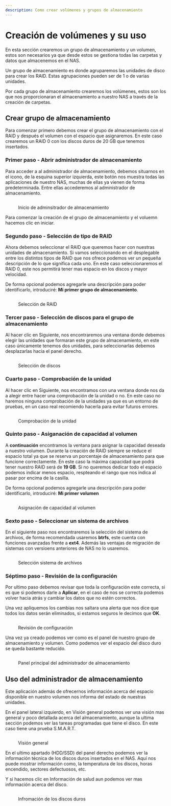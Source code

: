 ```yaml
---
description: Como crear volúmenes y grupos de almacenamiento
---
```


# Creación de volúmenes y su uso

En esta sección crearemos un grupo de almacenamiento y un volumen, estos son necesarios ya que desde estos se gestiona todas las carpetas y datos que almacenemos en el NAS.

Un grupo de almacenamiento es donde agruparemos las unidades de disco para crear los RAID. Estas agrupaciones pueden ser de 1 o de varias unidades.

Por cada grupo de almacenamiento crearemos los volúmenes, estos son los que nos proporcionaran el almacenamiento a nuestro NAS a través de la creación de carpetas.

## Crear grupo de almacenamiento

Para comenzar primero debemos crear el grupo de almacenamiento con el RAID y después el volumen con el espacio que asignaremos. En este caso crearemos un RAID 0 con los discos duros de 20 GB que tenemos insertados.

### Primer paso - Abrir administrador de almacenamiento

Para acceder a al administrador de almacenamiento, debemos situarnos en el icono, de la esquina superior izquierda, este botón nos muestra todas las aplicaciones de nuestro NAS, muchas de ellas ya vienen de forma predeterminada. Entre ellas accederemos al administrador de almacenamiento.

<figure><img src="../../../.gitbook/assets/image (1) (3).png" alt=""><figcaption><p>Inicio de adminsitrador de almacenamiento</p></figcaption></figure>

Para comenzar la creación de el grupo de almacenamiento y el voluemn hacemos clic en iniciar.

### Segundo paso - Selección de tipo de RAID

Ahora debemos seleccionar el RAID que queremos hacer con nuestras unidades de almacenamiento. Si vamos seleccionando en el desplegable entre los distintos tipos de RAID que nos ofrece podemos ver un pequeña descripción de lo que significa cada uno. En este caso seleccionaremos el RAID 0, este nos permitirá tener mas espacio en los discos y mayor velocidad.

De forma opcional podemos agregarle una descripción para poder identificarlo, introduciré: **Mi primer grupo de almacenamiento**.

<figure><img src="../../../.gitbook/assets/image (6).png" alt=""><figcaption><p>Selección de RAID</p></figcaption></figure>

### Tercer paso - Selección de discos para el grupo de almacenamiento

Al hacer clic en Siguiente, nos encontraremos una ventana donde debemos elegir las unidades que formaran este grupo de almacenamiento, en este caso únicamente tenemos dos unidades, para seleccionarlas debemos desplazarlas hacia el panel derecho.

<figure><img src="../../../.gitbook/assets/image (3).png" alt=""><figcaption><p>Selección de discos</p></figcaption></figure>

### Cuarto paso - Comprobación de la unidad

Al hacer clic en Siguiente, nos encontramos con una ventana donde nos da a alegir entre hacer una comprobación de la unidad o no. En este caso no haremos ninguna comprobación de la unidades ya que es un entorno de pruebas, en un caso real recomiendo hacerla para evitar futuros errores.

<figure><img src="../../../.gitbook/assets/image (5).png" alt=""><figcaption><p>Comprobación de la unidad</p></figcaption></figure>

### Quinto paso - Asiganación de capacidad al volumen

A **continuación** encontramos la ventana para asignar la capacidad deseada a nuestro volumen. Durante la creación de RAID siempre se reduce el espacio total ya que se reserva un porcentaje de almacenamiento para que funcione correctamente. En este caso la máxima capacidad que podrá tener nuestro RAID será de **19 GB**. Si no queremos dedicar todo el espacio podemos indicar menos espacio, respteando el rango que nos indica al pasar por encima de la casilla.

De forma opcional podemos agregarle una descripción para poder identificarlo, introduciré: **Mi primer volumen**

<figure><img src="../../../.gitbook/assets/image (2) (2).png" alt=""><figcaption><p>Asignación de capacidad al volumen</p></figcaption></figure>

### Sexto paso - Seleccionar un sistema de archivos

En el siguiente paso nos encontraremos la selección del sistema de archivos, de forma recomendada usaremos **btrfs**, este cuenta con funciones avanzadas frente a **ext4**. Además las ventajas de migración de sistemas con versioens anteriores de NAS no lo usaremos.

<figure><img src="../../../.gitbook/assets/image (4).png" alt=""><figcaption><p>Selección sistema de archivos </p></figcaption></figure>

### Séptimo paso - Revisión de la configuración

Por ultimo paso debemos revisar que toda la configuración este correcta, si es que si podemos darle a **Aplicar**, en el caso de nos se correcta podemos volver hacia atrás y cambiar los datos que no estén correctos.

Una vez apliquemos los cambias nos saltara una alerta que nos dice que todos los datos serán eliminados, si estamos seguros le decimos que **OK**.

<figure><img src="../../../.gitbook/assets/image (8).png" alt=""><figcaption><p>Revisión de configuración</p></figcaption></figure>

Una vez ya creado podemos ver como es el panel de nuestro grupo de almacenamiento y volumen. Como podemos ver el espacio del disco duro se queda bastante reducido.

<figure><img src="../../../.gitbook/assets/image (3) (4).png" alt=""><figcaption><p>Panel principal del administrador de almacenamiento</p></figcaption></figure>

## Uso del administrador de almacenamiento

Este aplicación además de ofrecernos información acerca del espacio disponible en nuestro volumen nos informa del estado de nuestras unidades.

En el panel lateral izquierdo, en Visión general podemos ver una visión mas general y poco detallada acerca del almacenamiento, aunque la ultima sección podemos ver las tareas programadas que tiene el disco. En este caso tiene una prueba S.M.A.R.T.

<figure><img src="../../../.gitbook/assets/image (7).png" alt=""><figcaption><p>Visión general</p></figcaption></figure>

En el ultimo apartado (HDD/SSD) del panel derecho podemos ver la información técnica de los discos duros insertados en el NAS. Aquí nos puede mostrar información como, la temperatura de los discos, horas encendido, sectores defectuosos, etc.&#x20;

Y si hacemos clic en Información de salud aun podemos ver mas información acerca del disco.

<figure><img src="../../../.gitbook/assets/image (9).png" alt=""><figcaption><p>Infromación de los discos duros</p></figcaption></figure>
